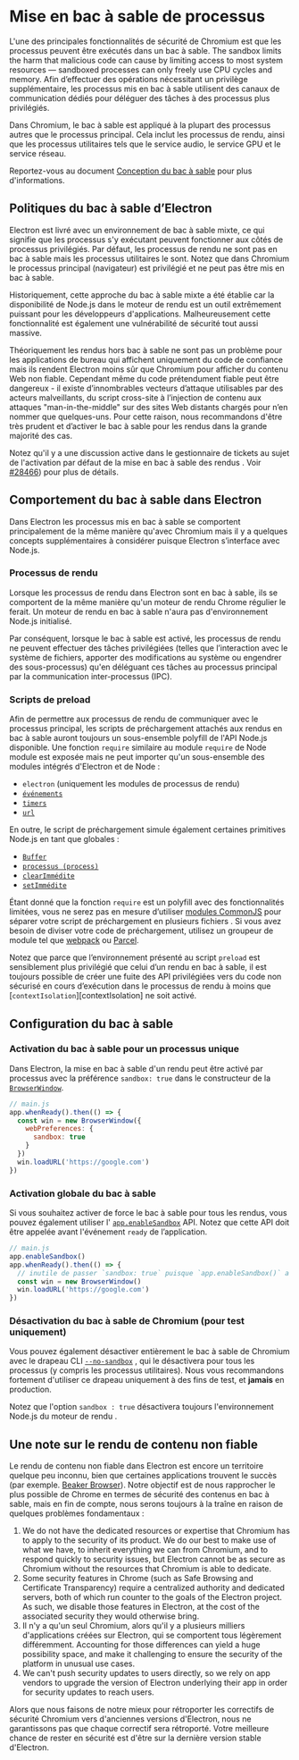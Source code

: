 # Mise en bac à sable de processus

L'une des principales fonctionnalités de sécurité de Chromium est que les processus peuvent être exécutés dans un bac à sable. The sandbox limits the harm that malicious code can cause by limiting access to most system resources — sandboxed processes can only freely use CPU cycles and memory. Afin d’effectuer des opérations nécessitant un privilège supplémentaire, les processus mis en bac à sable utilisent des canaux de communication dédiés pour déléguer des tâches à des processus plus privilégiés.

Dans Chromium, le bac à sable est appliqué à la plupart des processus autres que le processus principal. Cela inclut les processus de rendu, ainsi que les processus utilitaires tels que le service audio, le service GPU et le service réseau.

Reportez-vous au document [Conception du bac à sable][sandbox] pour plus d'informations.

## Politiques du bac à sable d’Electron

Electron est livré avec un environnement de bac à sable mixte, ce qui signifie que les processus s'y exécutant peuvent fonctionner aux côtés de processus privilégiés. Par défaut, les processus de rendu ne sont pas en bac à sable mais les processus utilitaires le sont. Notez que dans Chromium le processus principal (navigateur) est privilégié et ne peut pas être mis en bac à sable.

Historiquement, cette approche du bac à sable mixte a été établie car la disponibilité de Node.js dans le moteur de rendu est un outil extrêmement puissant pour les développeurs d'applications. Malheureusement cette fonctionnalité est également une vulnérabilité de sécurité tout aussi massive.

Théoriquement les rendus hors bac à sable ne sont pas un problème pour les applications de bureau qui affichent uniquement du code de confiance mais ils rendent Electron moins sûr que Chromium pour afficher du contenu Web non fiable. Cependant même du code prétendument fiable peut être dangereux - il existe d’innombrables vecteurs d’attaque utilisables par des acteurs malveillants, du script cross-site à l’injection de contenu aux attaques "man-in-the-middle" sur des sites Web distants chargés pour n’en nommer que quelques-uns. Pour cette raison, nous recommandons d'être très prudent et d’activer le bac à sable pour les rendus dans la grande majorité des cas.

<!--TODO: update this guide when #28466 is either solved or closed -->
Notez qu'il y a une discussion active dans le gestionnaire de tickets au sujet de l'activation par défaut de la mise en bac à sable des rendus . Voir [#28466][issue-28466]) pour plus de détails.

## Comportement du bac à sable dans Electron

Dans Electron les processus mis en bac à sable se comportent principalement de la même manière qu'avec Chromium mais il y a quelques concepts supplémentaires à considérer puisque Electron s’interface avec Node.js.

### Processus de rendu

Lorsque les processus de rendu dans Electron sont en bac à sable, ils se comportent de la même manière qu'un moteur de rendu Chrome régulier le ferait. Un moteur de rendu en bac à sable n'aura pas d'environnement Node.js initialisé.

<!-- TODO(erickzhao): when we have a solid guide for IPC, link it here -->
Par conséquent, lorsque le bac à sable est activé, les processus de rendu ne peuvent effectuer des tâches privilégiées (telles que l’interaction avec le système de fichiers, apporter des modifications au système ou engendrer des sous-processus) qu'en déléguant ces tâches au processus principal par la communication inter-processus (IPC).

### Scripts de preload

Afin de permettre aux processus de rendu de communiquer avec le processus principal, les scripts de préchargement attachés aux rendus en bac à sable auront toujours un sous-ensemble polyfill de l'API Node.js disponible. Une fonction `require` similaire au module `require` de Node module est exposée mais ne peut importer qu'un sous-ensemble des modules intégrés d'Electron et de Node :

* `electron` (uniquement les modules de processus de rendu)
* [`événements`](https://nodejs.org/api/events.html)
* [`timers`](https://nodejs.org/api/timers.html)
* [`url`](https://nodejs.org/api/url.html)

En outre, le script de préchargement simule également certaines primitives Node.js en tant que globales :

* [`Buffer`](https://nodejs.org/api/Buffer.html)
* [`processus (process)`](../api/process.md)
* [`clearImmédite`](https://nodejs.org/api/timers.html#timers_clearimmediate_immediate)
* [`setImmédite`](https://nodejs.org/api/timers.html#timers_setimmediate_callback_args)

Étant donné que la fonction `require` est un polyfill avec des fonctionnalités limitées, vous ne serez pas en mesure d’utiliser [modules CommonJS][commonjs] pour séparer votre script de préchargement en plusieurs fichiers . Si vous avez besoin de diviser votre code de préchargement, utilisez un groupeur de module tel que [webpack][webpack] ou [Parcel][parcel].

Notez que parce que l’environnement présenté au script `preload` est sensiblement plus privilégié que celui d’un rendu en bac à sable, il est toujours possible de créer une fuite des API privilégiées vers du code non sécurisé en cours d’exécution dans le processus de rendu à moins que [`contextIsolation`][contextIsolation] ne soit activé.

## Configuration du bac à sable

### Activation du bac à sable pour un processus unique

Dans Electron, la mise en bac à sable d'un rendu peut être activé par processus avec la préférence `sandbox: true` dans le constructeur de la [`BrowserWindow`][browser-window].

```js
// main.js
app.whenReady().then(() => {
  const win = new BrowserWindow({
    webPreferences: {
      sandbox: true
    }
  })
  win.loadURL('https://google.com')
})
```

### Activation globale du bac à sable

Si vous souhaitez activer de force le bac à sable pour tous les rendus, vous pouvez également utiliser l' [`app.enableSandbox`][enable-sandbox] API. Notez que cette API doit être appelée avant l'événement `ready` de l’application.

```js
// main.js
app.enableSandbox()
app.whenReady().then(() => {
  // inutile de passer `sandbox: true` puisque `app.enableSandbox()` a été appelé.
  const win = new BrowserWindow()
  win.loadURL('https://google.com')
})
```

### Désactivation du bac à sable de Chromium (pour test uniquement)

Vous pouvez également désactiver entièrement le bac à sable de Chromium avec le drapeau CLI [`--no-sandbox`][no-sandbox] , qui le désactivera pour tous les processus (y compris les processus utilitaires). Nous vous recommandons fortement d'utiliser ce drapeau uniquement à des fins de test, et **jamais** en production.

Notez que l'option `sandbox : true` désactivera toujours l'environnement Node.js du moteur de rendu .

## Une note sur le rendu de contenu non fiable

Le rendu de contenu non fiable dans Electron est encore un territoire quelque peu inconnu, bien que certaines applications trouvent le succès (par exemple. [Beaker Browser][beaker]). Notre objectif est de nous rapprocher le plus possible de Chrome en termes de sécurité des contenus en bac à sable, mais en fin de compte, nous serons toujours à la traîne en raison de quelques problèmes fondamentaux :

1. We do not have the dedicated resources or expertise that Chromium has to apply to the security of its product. We do our best to make use of what we have, to inherit everything we can from Chromium, and to respond quickly to security issues, but Electron cannot be as secure as Chromium without the resources that Chromium is able to dedicate.
2. Some security features in Chrome (such as Safe Browsing and Certificate Transparency) require a centralized authority and dedicated servers, both of which run counter to the goals of the Electron project. As such, we disable those features in Electron, at the cost of the associated security they would otherwise bring.
3. Il n'y a qu'un seul Chromium, alors qu'il y a plusieurs milliers d'applications créées sur Electron, qui se comportent tous légèrement différemment. Accounting for those differences can yield a huge possibility space, and make it challenging to ensure the security of the platform in unusual use cases.
4. We can't push security updates to users directly, so we rely on app vendors to upgrade the version of Electron underlying their app in order for security updates to reach users.

Alors que nous faisons de notre mieux pour rétroporter les correctifs de sécurité Chromium vers d'anciennes versions d'Electron, nous ne garantissons pas que chaque correctif sera rétroporté. Votre meilleure chance de rester en sécurité est d'être sur la dernière version stable d'Electron.

[sandbox]: https://chromium.googlesource.com/chromium/src/+/master/docs/design/sandbox.md
[issue-28466]: https://github.com/electron/electron/issues/28466
[browser-window]: ../api/browser-window.md
[enable-sandbox]: ../api/app.md#appenablesandbox
[no-sandbox]: ../api/command-line-switches.md#--no-sandbox
[commonjs]: https://nodejs.org/api/modules.html#modules_modules_commonjs_modules
[webpack]: https://webpack.js.org/
[parcel]: https://parceljs.org/
[beaker]: https://github.com/beakerbrowser/beaker
